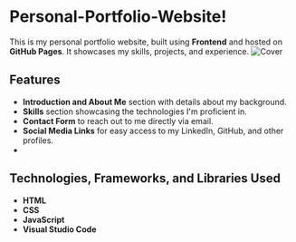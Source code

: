 # Personal-Portfolio-Website!
This is my personal portfolio website, built using **Frontend** and hosted on **GitHub Pages**. It showcases my skills, projects, and experience.
![Cover](https://github.com/user-attachments/assets/ca53fefa-49c6-4808-92c7-03a68b5b32d3)

## Features

- **Introduction and About Me** section with details about my background.
- **Skills** section showcasing the technologies I'm proficient in.
- **Contact Form** to reach out to me directly via email.
- **Social Media Links** for easy access to my LinkedIn, GitHub, and other profiles.
- 
## Technologies, Frameworks, and Libraries Used

- **HTML**
- **CSS**
- **JavaScript**
- **Visual Studio Code**

